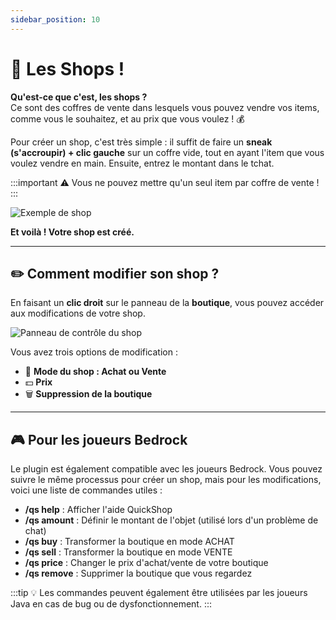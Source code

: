 ```yaml
---
sidebar_position: 10
---
```


# 🛒 Les Shops !

**Qu'est-ce que c'est, les shops ?**  
Ce sont des coffres de vente dans lesquels vous pouvez vendre vos items, comme vous le souhaitez, et au prix que vous voulez ! 💰

Pour créer un shop, c'est très simple : il suffit de faire un **sneak (s'accroupir) + clic gauche** sur un coffre vide, tout en ayant l'item que vous voulez vendre en main. Ensuite, entrez le montant dans le tchat.

:::important
⚠️ Vous ne pouvez mettre qu'un seul item par coffre de vente !
:::

![Exemple de shop](/img/shop/shop1.png)

**Et voilà ! Votre shop est créé.**

---

## ✏️ Comment modifier son shop ?

En faisant un **clic droit** sur le panneau de la **boutique**, vous pouvez accéder aux modifications de votre shop.

![Panneau de contrôle du shop](/img/shop/shop2.png)

Vous avez trois options de modification :
- 🔄 **Mode du shop : Achat ou Vente**
- 💵 **Prix**
- 🗑️ **Suppression de la boutique**

---

## 🎮 Pour les joueurs Bedrock

Le plugin est également compatible avec les joueurs Bedrock. Vous pouvez suivre le même processus pour créer un shop, mais pour les modifications, voici une liste de commandes utiles :

- **/qs help** : Afficher l'aide QuickShop
- **/qs amount** : Définir le montant de l'objet (utilisé lors d'un problème de chat)
- **/qs buy** : Transformer la boutique en mode ACHAT
- **/qs sell** : Transformer la boutique en mode VENTE
- **/qs price** : Changer le prix d'achat/vente de votre boutique
- **/qs remove** : Supprimer la boutique que vous regardez

:::tip
💡 Les commandes peuvent également être utilisées par les joueurs Java en cas de bug ou de dysfonctionnement.
:::

